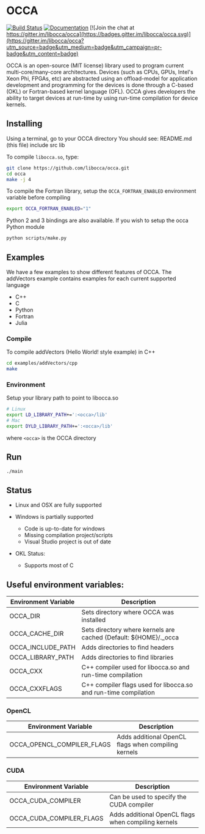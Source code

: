 <a name="OCCA"></a>
# OCCA

[![Build Status](https://travis-ci.org/libocca/occa.svg?branch=master)](https://travis-ci.org/libocca/occa)
[![Documentation](https://readthedocs.org/projects/occa/badge/?version=latest)](https://occa.readthedocs.io/en/latest/?badge=latest)
[![Join the chat at https://gitter.im/libocca/occa](https://badges.gitter.im/libocca/occa.svg)](https://gitter.im/libocca/occa?utm_source=badge&utm_medium=badge&utm_campaign=pr-badge&utm_content=badge)

OCCA is an open-source (MIT license) library used to program current multi-core/many-core architectures.
Devices (such as CPUs, GPUs, Intel's Xeon Phi, FPGAs, etc) are abstracted using an offload-model for application development and programming for the devices is done through a C-based (OKL) or Fortran-based kernel language (OFL).
OCCA gives developers the ability to target devices at run-time by using run-time compilation for device kernels.

## Installing

Using a terminal, go to your OCCA directory
You should see:
   README.md (this file)
   include
   src
   lib

To compile `libocca.so`, type:

```bash
git clone https://github.com/libocca/occa.git
cd occa
make -j 4
```

To compile the Fortran library, setup the `OCCA_FORTRAN_ENABLED` environment variable before compiling

```bash
export OCCA_FORTRAN_ENABLED="1"
```

Python 2 and 3 bindings are also available.
If you wish to setup the occa Python module

```bash
python scripts/make.py
```


## Examples

We have a few examples to show different features of OCCA. The addVectors example contains examples for each current supported language

* C++
* C
* Python
* Fortran
* Julia

### Compile
To compile addVectors (Hello World! style example) in C++

```bash
cd examples/addVectors/cpp
make
```

### Environment
Setup your library path to point to libocca.so

```bash
# Linux
export LD_LIBRARY_PATH+=':<occa>/lib'
# Mac
export DYLD_LIBRARY_PATH+=':<occa>/lib'
```
where `<occa>` is the OCCA directory

## Run
```bash
./main
```

## Status
* Linux and OSX are fully supported
* Windows is partially supported
  * Code is up-to-date for windows
  * Missing compilation project/scripts
  * Visual Studio project is out of date

* OKL Status:
  * Supports most of C

## Useful environment variables:
| Environment Variable       | Description                                         |
|----------------------------|-----------------------------------------------------|
| OCCA_DIR                   | Sets directory where OCCA was installed |
| OCCA_CACHE_DIR             | Sets directory where kernels are cached (Default: ${HOME}/._occa |
| OCCA_INCLUDE_PATH          | Adds directories to find headers |
| OCCA_LIBRARY_PATH          | Adds directories to find libraries |
| OCCA_CXX                   | C++ compiler used for libocca.so and run-time compilation |
| OCCA_CXXFLAGS              | C++ compiler flags used for libocca.so and run-time compilation |

### OpenCL
| Environment Variable       | Description                                         |
|----------------------------|-----------------------------------------------------|
| OCCA_OPENCL_COMPILER_FLAGS | Adds additional OpenCL flags when compiling kernels |

### CUDA
| Environment Variable       | Description                                         |
|----------------------------|-----------------------------------------------------|
| OCCA_CUDA_COMPILER         | Can be used to specify the CUDA compiler            |
| OCCA_CUDA_COMPILER_FLAGS   | Adds additional OpenCL flags when compiling kernels |